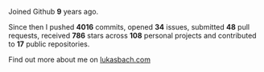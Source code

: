 Joined Github **9** years ago.

Since then I pushed **4016** commits, opened **34** issues, submitted **48** pull requests, received **786** stars across **108** personal projects and contributed to **17** public repositories.

Find out more about me on [lukasbach.com](https://lukasbach.com)
